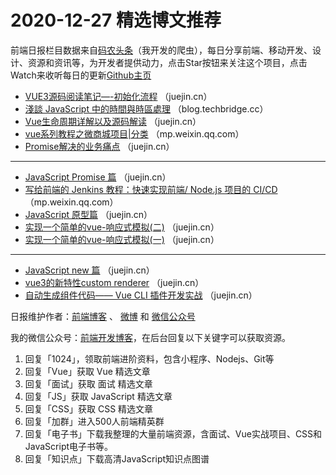 # 2020-12-27 精选博文推荐

前端日报栏目数据来自[码农头条](https://toutiao.qdkfweb.cn/)（我开发的爬虫），每日分享前端、移动开发、设计、资源和资讯等，为开发者提供动力，点击Star按钮来关注这个项目，点击Watch来收听每日的更新[Github主页](https://github.com/kujian/frontendDaily)
* [VUE3源码阅读笔记&#8212;-初始化流程](https://juejin.cn/post/6910461853688676359) （juejin.cn）
* [淺談 JavaScript 中的時間與時區處理](https://blog.techbridge.cc/2020/12/26/javascript-date-time-and-timezone/) （blog.techbridge.cc）
* [Vue生命周期详解以及源码解读](https://juejin.cn/post/6910452324775231501) （juejin.cn）
* [vue系列教程之微商城项目|分类](https://mp.weixin.qq.com/s?__biz=MzI5MTQ5NDY1MA==&mid=2247493506&idx=1&sn=83198b36cb13b16c4f4b520a3f126a6e) （mp.weixin.qq.com）
* [Promise解决的业务痛点](https://juejin.cn/post/6910479260616654862) （juejin.cn）

***
* [JavaScript Promise 篇](https://juejin.cn/post/6910511037880107022) （juejin.cn）
* [写给前端的 Jenkins 教程：快速实现前端/ Node.js 项目的 CI/CD](https://mp.weixin.qq.com/s/FiWfTyIxVMeY-V1yf8wZlg) （mp.weixin.qq.com）
* [JavaScript 原型篇](https://juejin.cn/post/6910447455804850184) （juejin.cn）
* [实现一个简单的vue-响应式模拟(二)](https://juejin.cn/post/6910489168817127432) （juejin.cn）
* [实现一个简单的vue-响应式模拟(一)](https://juejin.cn/post/6910476523925405703) （juejin.cn）

***
* [JavaScript new 篇](https://juejin.cn/post/6910474617391939592) （juejin.cn）
* [vue3的新特性custom renderer](https://juejin.cn/post/6910470057961193480) （juejin.cn）
* [自动生成组件代码—— Vue CLI 插件开发实战](https://juejin.cn/post/6910458312865611784) （juejin.cn）

日报维护作者：[前端博客](https://qdkfweb.cn/) 、 [微博](http://weibo.com/kujian) 和 [微信公众号](https://open.weixin.qq.com/qr/code?username=caibaojian_com)

我的微信公众号：[前端开发博客](https://open.weixin.qq.com/qr/code?username=caibaojian_com)，在后台回复以下关键字可以获取资源。

1. 回复「1024」，领取前端进阶资料，包含小程序、Nodejs、Git等
2. 回复「Vue」获取 Vue 精选文章
3. 回复「面试」获取 面试 精选文章
4. 回复「JS」获取 JavaScript 精选文章
5. 回复「CSS」获取 CSS 精选文章
6. 回复「加群」进入500人前端精英群
7. 回复「电子书」下载我整理的大量前端资源，含面试、Vue实战项目、CSS和JavaScript电子书等。
8. 回复「知识点」下载高清JavaScript知识点图谱